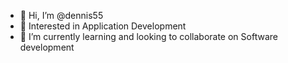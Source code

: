 - 👋 Hi, I’m @dennis55
- 👀 Interested in Application Development
- 🌱 I’m currently learning and looking to collaborate on Software development

<!---
dennis55/dennis55 is a ✨ special ✨ repository because its `README.md` (this file) appears on your GitHub profile.
You can click the Preview link to take a look at your changes.
--->
